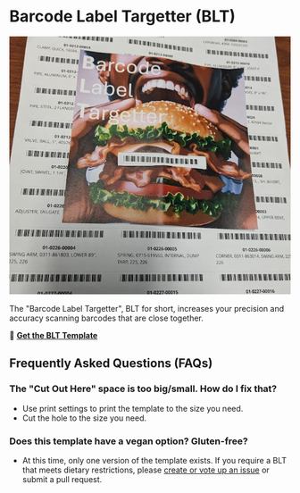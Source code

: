 # Barcode Label Targetter (BLT)

![Barcode Label Targetter Demo](docs/demo.png)

The "Barcode Label Targetter", BLT for short, increases your precision and accuracy scanning barcodes that are close together.

💾 [**Get the BLT Template**](blt.png)

## Frequently Asked Questions (FAQs)

### The "Cut Out Here" space is too big/small. How do I fix that?

- Use print settings to print the template to the size you need.
- Cut the hole to the size you need.

### Does this template have a vegan option? Gluten-free?

- At this time, only one version of the template exists.
  If you require a BLT that meets dietary restrictions,
  please [create or vote up an issue](https://github.com/cityssm/blt/issues)
  or submit a pull request.

